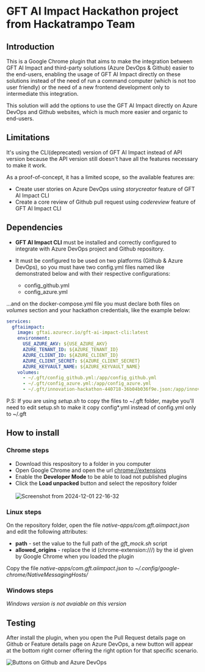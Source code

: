 # GFT AI Impact Hackathon project from Hackatrampo Team

## Introduction
This is a Google Chrome plugin that aims to make the integration between GFT AI Impact and third-party solutions (Azure DevOps & Github) easier to the end-users, enabling the usage of GFT AI Impact directly on these solutions instead of the need of run a command computer (which is not too user friendly) or the need of a new frontend development only to intermediate this integration.

This solution will add the options to use the GFT AI Impact directly on Azure DevOps and Github websites, which is much more easier and organic to end-users.

## Limitations

It's using the CLI(deprecated) version of GFT AI Impact instead of API version because the API version still doesn't have all the features necessary to make it work.

As a proof-of-concept, it has a limited scope, so the available features are:
- Create user stories on Azure DevOps using _storycreator_ feature of GFT AI Impact CLI
- Create a core review of Github pull request using _codereview_ feature of GFT AI Impact CLI

## Dependencies

- **GFT AI Impact CLI** must be installed and correctly configured to integrate with Azure DevOps project and Github repository.

- It must be configured to be used on two platforms (Github & Azure DevOps), so you must have two config.yml files named like demonstrated below and with their respective configurations:
    - config_github.yml
    - config_azure.yml

...and on the docker-compose.yml file you must declare both files on *volumes* section and your hackathon credentials, like the example below:

```yml
services:
  gftaiimpact:
    image: gftai.azurecr.io/gft-ai-impact-cli:latest 
    environment:
      USE_AZURE_AKV: ${USE_AZURE_AKV}
      AZURE_TENANT_ID: ${AZURE_TENANT_ID}
      AZURE_CLIENT_ID: ${AZURE_CLIENT_ID}
      AZURE_CLIENT_SECRET: ${AZURE_CLIENT_SECRET}
      AZURE_KEYVAULT_NAME: ${AZURE_KEYVAULT_NAME}
    volumes:
      - ~/.gft/config_github.yml:/app/config_github.yml
      - ~/.gft/config_azure.yml:/app/config_azure.yml
      - ~/.gft/innovation-hackathon-440718-36b04b036f9e.json:/app/innovation-hackathon-440718-36b04b036f9e.json
```

P.S: If you are using *setup.sh* to copy the files to ~/.gft folder, maybe you'll need to edit setup.sh to make it copy config*.yml instead of config.yml only to ~/.gft

## How to install

### Chrome steps
- Download this respository to a folder in you computer
- Open Google Chrome and open the url [chrome://extensions](chrome://extensions)
- Enable the **Developer Mode** to be able to load not published plugins
- Click the **Load unpacked** button and select the repository folder<br><br>
![Screenshot from 2024-12-01 22-16-32](https://github.com/user-attachments/assets/347f01a3-6775-43ad-848f-8e5eeff5f1af)

### Linux steps
On the repository folder, open the file *native-apps/com.gft.aiimpact.json* and edit the following attributes:
* **path** - set the value to the full path of the *gft_mock.sh* script 
* **allowed_origins** - replace the id (chrome-extension://<id>/) by the id given by Google Chrome when you loaded the plugin

Copy the file *native-apps/com.gft.aiimpact.json* to *~/.config/google-chrome/NativeMessagingHosts/*

### Windows steps
*Windows version is not avaiable on this version*

## Testing
After install the plugin, when you open the Pull Request details page on Github or Feature details page on Azure DevOps, a new button will appear at the bottom right corner offering the right option for that specific scenario.

![Buttons on Github and Azure DevOps](https://github.com/user-attachments/assets/c6af93ea-34ae-41ef-9611-1050f999ea96)
